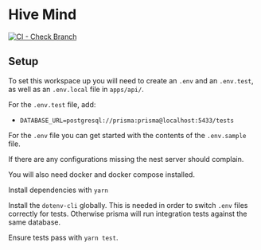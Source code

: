 # Hive Mind

[![CI - Check Branch](https://github.com/benediktms/hive-mind/actions/workflows/check-branch.yml/badge.svg?branch=main)](https://github.com/benediktms/hive-mind/actions/workflows/check-branch.yml)

## Setup

To set this workspace up you will need to create an `.env` and an `.env.test`, as well as an `.env.local` file in `apps/api/`.

For the `.env.test` file, add:

- `DATABASE_URL=postgresql://prisma:prisma@localhost:5433/tests`

For the `.env` file you can get started with the contents of the `.env.sample` file.

If there are any configurations missing the nest server should complain.

You will also need docker and docker compose installed.

Install dependencies with `yarn`

Install the `dotenv-cli` globally. This is needed in order to switch `.env` files correctly for tests. Otherwise prisma will run integration tests against the same database.

Ensure tests pass with `yarn test`.
